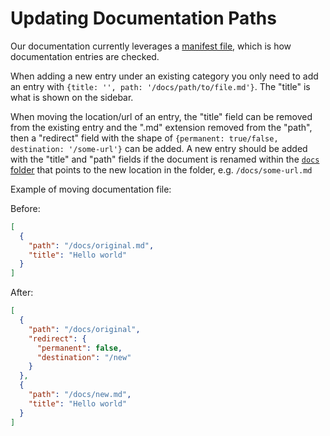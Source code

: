 # Updating Documentation Paths

Our documentation currently leverages a [manifest file](/docs/manifest.json), which is how documentation entries are checked.

When adding a new entry under an existing category you only need to add an entry with `{title: '', path: '/docs/path/to/file.md'}`. The "title" is what is shown on the sidebar.

When moving the location/url of an entry, the "title" field can be removed from the existing entry and the ".md" extension removed from the "path", then a "redirect" field with the shape of `{permanent: true/false, destination: '/some-url'}` can be added. A new entry should be added with the "title" and "path" fields if the document is renamed within the [`docs` folder](/content/docs) that points to the new location in the folder, e.g. `/docs/some-url.md`

Example of moving documentation file:

Before:

```json
[
  {
    "path": "/docs/original.md",
    "title": "Hello world"
  }
]
```

After:

```json
[
  {
    "path": "/docs/original",
    "redirect": {
      "permanent": false,
      "destination": "/new"
    }
  },
  {
    "path": "/docs/new.md",
    "title": "Hello world"
  }
]
```
